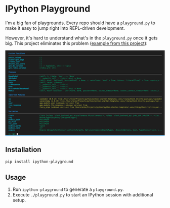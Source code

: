 # IPython Playground

I'm a big fan of playgrounds. Every repo should have a `playground.py` to make it easy to jump right
into REPL-driven development.

However, it's hard to understand what's in the `playground.py` once it gets big. This project eliminates this problem ([example from this project](https://github.com/iloveitaly/python-starter-template)):

![alt text](screenshot.png)

## Installation


```shell
pip install ipython-playground
```

## Usage

1. Run `ipython-playground` to generate a `playground.py`.  
2. Execute `./playground.py` to start an IPython session with additional setup.
